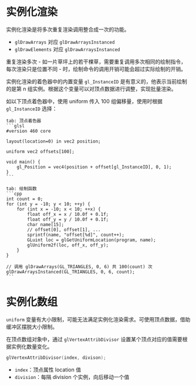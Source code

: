 # 实例化渲染

实例化渲染是将多次重复渲染调用整合成一次的功能。

* `glDrawArrays` 对应 `glDrawArraysInstanced`
* `glDrawElements` 对应 `glDrawArraysInstanced`

重复渲染多次 - 如一片草坪上的若干棵草，需要重复调用多次相同的绘制指令，每次渲染只是位置不同 - 时，绘制命令的调用开销可能会超过实际绘制的开销。

实例化渲染的着色器中的内置变量 `gl_InstanceID` 是有意义的，他表示当前绘制的是第 n 组实例。根据这个变量可以对顶点数据进行调整，实现批量渲染。

如以下顶点着色器中，使用 uniform 传入 100 组偏移量，使用时根据 `gl_InstanceID` 选择：

````tabs
tab: 顶点着色器
```glsl
#version 460 core

layout(location=0) in vec2 position;

uniform vec2 offsets[100];

void main() {
    gl_Position = vec4(position + offset[gl_InstanceID], 0, 1);
}
```

tab: 绘制函数
```cpp
int count = 0;
for (int y = -10; y < 10; ++y) {
	for (int x = -10; x < 10; ++x) {
		float off_x = x / 10.0f + 0.1f;
		float off_y = y / 10.0f + 0.1f;
		char name[15];
		// offset[0], offset[1], ...
		sprintf(name, "offset[%d]", count++);
		GLuint loc = glGetUniformLocation(program, name);
		glUniform2f(loc, off_x, off_y);
	}
}

// 调用 glDrawArrays(GL_TRIANGLES, 0, 6) 共 100(count) 次
glDrawArraysInstanced(GL_TRIANGLES, 0, 6, count);
```
````
# 实例化数组

`uniform` 变量有大小限制，可能无法满足实例化渲染需求。可使用顶点数据，借助缓冲区摆脱大小限制。

在顶点数组对象中，通过 `glVertexAttribDivisor` 设置某个顶点对应的值需要根据实例化数量变化。

```c++
glVertexAttribDivisor(index, divison);
```

* `index`：顶点属性 location 值
* `division`：每隔 division 个实例，向后移动一个值
